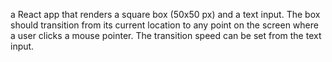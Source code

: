 a React app that renders a square box (50x50 px) and a text input.
The box should transition from its current location to any point on the screen where a user clicks
a mouse pointer.
The transition speed can be set from the text input.